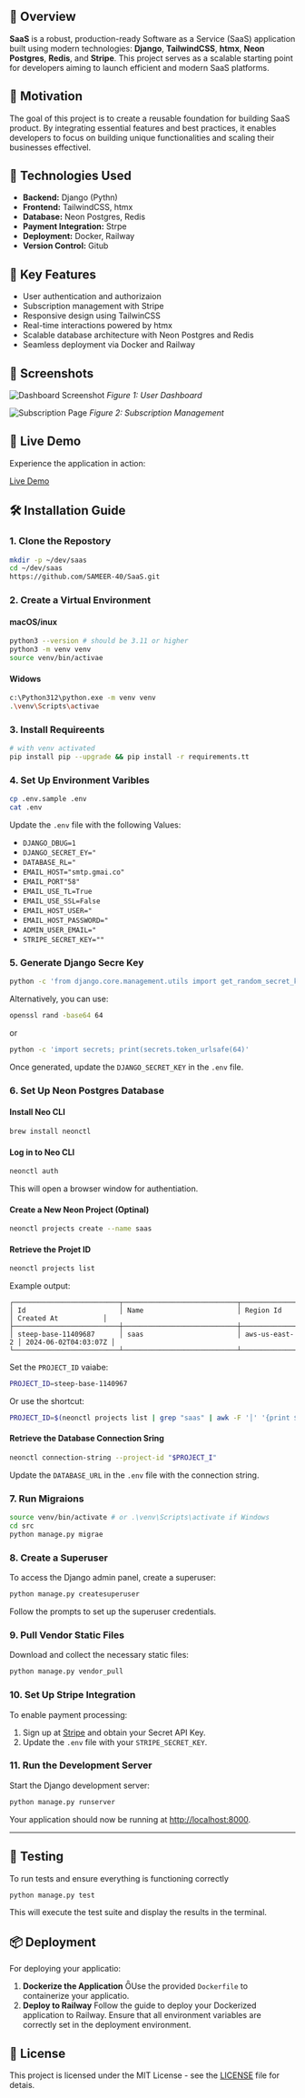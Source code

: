  



## 🚀 Overview

**SaaS** is a robust, production-ready Software as a Service (SaaS) application built using modern technologies: **Django**, **TailwindCSS**, **htmx**, **Neon Postgres**, **Redis**, and **Stripe**. This project serves as a scalable starting point for developers aiming to launch efficient and modern SaaS platforms.

## 🧠 Motivation
The goal of this project is to create a reusable foundation for building SaaS product. By integrating essential features and best practices, it enables developers to focus on building unique functionalities and scaling their businesses effectivel.

## 🔧 Technologies Used

- **Backend:** Django (Pythn)
- **Frontend:** TailwindCSS, htmx
- **Database:** Neon Postgres, Redis
- **Payment Integration:** Strpe
- **Deployment:** Docker, Railway
- **Version Control:** Gitub

## 🌟 Key Features
- User authentication and authorizaion
- Subscription management with Stripe
- Responsive design using TailwinCSS
- Real-time interactions powered by htmx
- Scalable database architecture with Neon Postgres and Redis
- Seamless deployment via Docker and Railway

## 📸 Screenshots

![Dashboard Screenshot](./assets/dashboard.png)
*Figure 1: User Dashboard*

![Subscription Page](./assets/subscription.png)
*Figure 2: Subscription Management*

## 🎥 Live Demo

Experience the application in action:

[Live Demo](https://your-live-demo-link.com)

## 🛠️ Installation Guide

### 1. Clone the Repostory

```bash
mkdir -p ~/dev/saas
cd ~/dev/saas
https://github.com/SAMEER-40/SaaS.git
```


### 2. Create a Virtual Environment

#### macOS/inux

```bash
python3 --version # should be 3.11 or higher
python3 -m venv venv
source venv/bin/activae
```

#### Widows

```bash
c:\Python312\python.exe -m venv venv
.\venv\Scripts\activae
```

### 3. Install Requireents

```bash
# with venv activated
pip install pip --upgrade && pip install -r requirements.tt
```

### 4. Set Up Environment Varibles

```bash
cp .env.sample .env
cat .env
```

Update the `.env` file with the following Values:

- `DJANGO_DBUG=1`
- `DJANGO_SECRET_EY="`
- `DATABASE_RL="`
- `EMAIL_HOST="smtp.gmai.co"`
- `EMAIL_PORT"58"`
- `EMAIL_USE_TL=True`
- `EMAIL_USE_SSL=False`
- `EMAIL_HOST_USER="`
- `EMAIL_HOST_PASSWORD="`
- `ADMIN_USER_EMAIL="`
- `STRIPE_SECRET_KEY=""`

### 5. Generate Django Secre Key


```bash
python -c 'from django.core.management.utils import get_random_secret_key; print(get_random_secret_key()'
```

Alternatively, you can use:

```bash
openssl rand -base64 64
```
or

```bash
python -c 'import secrets; print(secrets.token_urlsafe(64)'
```

Once generated, update the `DJANGO_SECRET_KEY` in the `.env` file.

### 6. Set Up Neon Postgres Database

#### Install Neo CLI


```bash
brew install neonctl
```


#### Log in to Neo CLI


```bash
neonctl auth
```

This will open a browser window for authentiation.

#### Create a New Neon Project (Optinal)


```bash
neonctl projects create --name saas
```

#### Retrieve the Projet ID

```bash
neonctl projects list
```

Example output:

```
┌──────────────────────────┬────────────────────────────┬───────────────┬──────────────────────┐
│ Id                       │ Name                       │ Region Id     │ Created At           │
├──────────────────────────┼────────────────────────────┼───────────────┼──────────────────────┤
│ steep-base-11409687      │ saas                       │ aws-us-east-2 │ 2024-06-02T04:03:07Z │
└──────────────────────────┴────────────────────────────┴───────────────┴─────────────────────┘
```

Set the `PROJECT_ID` vaiabe:


```bash
PROJECT_ID=steep-base-1140967
```

Or use the shortcut:

```bash
PROJECT_ID=$(neonctl projects list | grep "saas" | awk -F '│' '{print $2}' | xarg)
```

#### Retrieve the Database Connection Sring

```bash
neonctl connection-string --project-id "$PROJECT_I"
```

Update the `DATABASE_URL` in the `.env` file with the connection string.

### 7. Run Migraions

```bash
source venv/bin/activate # or .\venv\Scripts\activate if Windows
cd src
python manage.py migrae
```
### 8. Create a Superuser

To access the Django admin panel, create a superuser:

```bash
python manage.py createsuperuser
```


Follow the prompts to set up the superuser credentials.

### 9. Pull Vendor Static Files

Download and collect the necessary static files:


```bash
python manage.py vendor_pull
```

### 10. Set Up Stripe Integration

To enable payment processing:

1. Sign up at [Stripe](https://stripe.com) and obtain your Secret API Key.
2. Update the `.env` file with your `STRIPE_SECRET_KEY`.

### 11. Run the Development Server

Start the Django development server:

```bash
python manage.py runserver
```

Your application should now be running at [http://localhost:8000](http://localhost:8000).

---

## 🧪 Testing
To run tests and ensure everything is functioning correctly

```bash
python manage.py test
```
This will execute the test suite and display the results in the terminal.

## 📦 Deployment
For deploying your applicatio:

1. **Dockerize the Application** Use the provided `Dockerfile` to containerize your applicatio.
2. **Deploy to Railway** Follow the guide to deploy your Dockerized application to Railway.
Ensure that all environment variables are correctly set in the deployment environment.

## 📄 License

This project is licensed under the MIT License - see the [LICENSE](LICENSE) file for detais.
